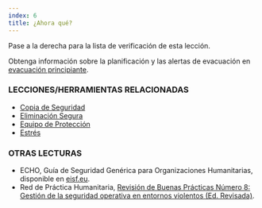 ```yaml
---
index: 6
title: ¿Ahora qué?
---
```

Pase a la derecha para la lista de verificación de esta lección.

Obtenga información sobre la planificación y las alertas de evacuación en [evacuación principiante](umbrella://incident-response/evacuation/beginner).

### LECCIONES/HERRAMIENTAS RELACIONADAS

*   [Copia de Seguridad](umbrella://information/backing-up)
*   [Eliminación Segura](umbrella://information/safely-deleting)
*   [Equipo de Protección](umbrella://travel/protective-equipment)
*   [Estrés](umbrella://stress/stress)

### OTRAS LECTURAS

*   ECHO, Guía de Seguridad Genérica para Organizaciones Humanitarias, disponible en [eisf.eu](https://www.eisf.eu/library/generic-security-guide-for-humanitarian-organisations/).
*   Red de Práctica Humanitaria, [Revisión de Buenas Prácticas Número 8: Gestión de la seguridad operativa en entornos violentos (Ed. Revisada)](http://odihpn.org/wp-content/uploads/2010/11/GPR_8_revised2.pdf).